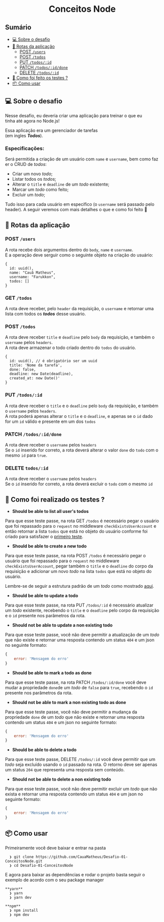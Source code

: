 <h1 align="center">Conceitos Node</h1>

## Sumário
- [💻 Sobre o desafio](#-sobre-o-desafio)
- [🔗 Rotas da aplicação](#-rotas-da-aplicação)
  - [POST `/users`](#post-users)
  - [POST `/todos`](#get-todos)
  - [PUT `/todos/:id`](#put-todosid)
  - [PATCH `/todos/:id/done`](#patch-todosiddone)
  - [DELETE `/todos/:id`](#delete-todosid)
- [🤔 Como foi feito os testes ?](#-como-foi-realizado-os-testes-)
- [📦 Como usar](#-como-usar)

## 💻 Sobre o desafio
Nesse desafio, eu deveria criar uma aplicação para treinar o que eu tinha até agora no Node.js!

Essa aplicação era um gerenciador de tarefas 
<br/>(em ingles ***Todos***).<br/>

### Especificações:
Será permitida a criação de um usuário com `name` e `username`, bem como fazer o CRUD de *todos*:

- Criar um novo *todo*;
- Listar todos os *todos*;
- Alterar o `title` e `deadline` de um *todo* existente;
- Marcar um *todo* como feito;
- Excluir um *todo*;

Tudo isso para cada usuário em específico (o `username` será passado pelo header). A seguir veremos com mais detalhes o que e como foi feito 🚀

## 🔗 Rotas da aplicação
### POST `/users`
A rota recebe dois argumentos dentro do `body`, `name` e `username`. <br/>
E a operação deve serguir como o seguinte objeto na criação do usuário:
```
{
  id: uuid(),
  name: "Cauã Matheus",
  username: "Farukkon",
  todos: []
}
```

### GET `/todos`
A rota deve receber, pelo `header` da requisição, o `username` e retornar uma lista com todos os ***todos*** desse usuário.

### POST `/todos`
A rota deve receber `title` e `deadline` pelo `body` da requisição, e também o `username` pelos `headers`.<br/>
A rota deve armazenar o todo criado dentro do `todos` do usuário.
```
{
  id: uuid(), // é obrigatório ser um uuid
  title: 'Nome da tarefa',
  done: false,
  deadline: new Date(deadline),
  created_at: new Date()'
}
```

### PUT `/todos/:id`
A rota deve receber o `title` e o `deadline` pelo `body` da requisição, e também o `username` pelos `headers`. <br/>
A rota poderá apenas alterar o `title` e o `deadline`, e apenas se o `id` dado for um `id` válido e presente em um dos `todos`

### PATCH `/todos/:id/done`
A rota deve receber o `username` pelos `headers`<br/>
Se o `id` inserido for correto, a rota deverá alterar o valor `done` do `todo` com o mesmo `id` para `true`.

### DELETE `todos/:id`
A rota deve receber o `username` pelos `headers` <br/>
Se o `id` inserido for correto, a rota deverá excluir o `todo` com o mesmo `id`

## 🤔 Como foi realizado os testes ?
- **Should be able to list all user's todos**

Para que esse teste passe, na rota GET `/todos` é necessário pegar o usuário que foi repassado para o `request` no middleware `checkExistsUserAccount` e então retornar a lista `todos` que está no objeto do usuário conforme foi criado para satisfazer o [primeiro teste](https://www.notion.so/Desafio-01-Conceitos-do-Node-js-59ccb235aecd43a6a06bf09a24e7ede8).

- **Should be able to create a new todo**

Para que esse teste passe, na rota POST `/todos` é necessário pegar o usuário que foi repassado para o `request` no middleware `checkExistsUserAccount`, pegar também o `title` e o `deadline` do corpo da requisição e adicionar um novo *todo* na lista `todos` que está no objeto do usuário.

Lembre-se de seguir a estrutura padrão de um *todo* como mostrado [aqui](https://www.notion.so/Desafio-01-Conceitos-do-Node-js-59ccb235aecd43a6a06bf09a24e7ede8). 

- **Should be able to update a todo**

Para que esse teste passe, na rota PUT `/todos/:id` é necessário atualizar um *todo* existente, recebendo o `title` e o `deadline` pelo corpo da requisição e o `id` presente nos parâmetros da rota.

- **Should not be able to update a non existing todo**

Para que esse teste passe, você não deve permitir a atualização de um *todo* que não existe e retornar uma resposta contendo um status `404` e um json no seguinte formato: 

```jsx
{
	error: 'Mensagem do erro'
}
```

- **Should be able to mark a todo as done**

Para que esse teste passe, na rota PATCH `/todos/:id/done` você deve mudar a propriedade `done`de um *todo* de `false` para `true`, recebendo o `id` presente nos parâmetros da rota.

- **Should not be able to mark a non existing todo as done**

Para que esse teste passe, você não deve permitir a mudança da propriedade `done` de um *todo* que não existe e retornar uma resposta contendo um status `404` e um json no seguinte formato: 

```jsx
{
	error: 'Mensagem do erro'
}
```

- **Should be able to delete a todo**

Para que esse teste passe, DELETE `/todos/:id` você deve permitir que um *todo* seja excluído usando o `id` passado na rota. O retorno deve ser apenas um status `204` que representa uma resposta sem conteúdo.

- **Should not be able to delete a non existing todo**

Para que esse teste passe, você não deve permitir excluir um *todo* que não exista e retornar uma resposta contendo um status `404` e um json no seguinte formato:

```jsx
{
	error: 'Mensagem do erro'
}
```

## 📦 Como usar
Primeiramente você deve baixar e entrar na pasta
```
  ❯ git clone https://github.com/CauaMatheus/Desafio-01-ConceitosNode.git
  ❯ cd Desafio-01-ConceitosNode
```
E agora para baixar as dependências e rodar o projeto basta seguir o exemplo de acordo com o seu package manager <br/>

```
**yarn**  
  ❯ yarn
  ❯ yarn dev
```
```
**npm**
  ❯ npm install
  ❯ npm dev
```
